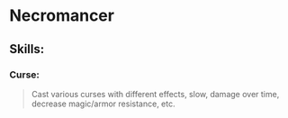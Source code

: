 Necromancer
===========

Skills:
------

### Curse:
> Cast various curses with different effects, slow, damage over time, decrease magic/armor resistance, etc.
